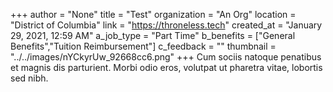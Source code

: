 +++
author = "None"
title = "Test"
organization = "An Org"
location = "District of Columbia"
link = "https://throneless.tech"
created_at = "January 29, 2021, 12:59 AM"
a_job_type = "Part Time"
b_benefits = ["General Benefits","Tuition Reimbursement"]
c_feedback = ""
thumbnail = "../../images/nYCkyrUw_92668cc6.png"
+++
Cum sociis natoque penatibus et magnis dis parturient. Morbi odio eros, volutpat ut pharetra vitae, lobortis sed nibh.